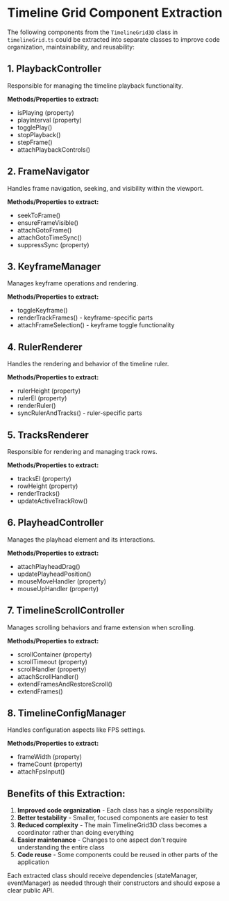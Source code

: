 # Timeline Grid Component Extraction

The following components from the `TimelineGrid3D` class in `timelineGrid.ts` could be extracted into separate classes to improve code organization, maintainability, and reusability:

## 1. PlaybackController
Responsible for managing the timeline playback functionality.

**Methods/Properties to extract:**
- isPlaying (property)
- playInterval (property)
- togglePlay()
- stopPlayback()
- stepFrame()
- attachPlaybackControls()

## 2. FrameNavigator
Handles frame navigation, seeking, and visibility within the viewport.

**Methods/Properties to extract:**
- seekToFrame()
- ensureFrameVisible()
- attachGotoFrame()
- attachGotoTimeSync()
- suppressSync (property)

## 3. KeyframeManager
Manages keyframe operations and rendering.

**Methods/Properties to extract:**
- toggleKeyframe()
- renderTrackFrames() - keyframe-specific parts
- attachFrameSelection() - keyframe toggle functionality

## 4. RulerRenderer
Handles the rendering and behavior of the timeline ruler.

**Methods/Properties to extract:**
- rulerHeight (property)
- rulerEl (property)
- renderRuler()
- syncRulerAndTracks() - ruler-specific parts

## 5. TracksRenderer
Responsible for rendering and managing track rows.

**Methods/Properties to extract:**
- tracksEl (property)
- rowHeight (property)
- renderTracks()
- updateActiveTrackRow()

## 6. PlayheadController
Manages the playhead element and its interactions.

**Methods/Properties to extract:**
- attachPlayheadDrag()
- updatePlayheadPosition()
- mouseMoveHandler (property)
- mouseUpHandler (property)

## 7. TimelineScrollController
Manages scrolling behaviors and frame extension when scrolling.

**Methods/Properties to extract:**
- scrollContainer (property)
- scrollTimeout (property)
- scrollHandler (property)
- attachScrollHandler()
- extendFramesAndRestoreScroll()
- extendFrames()

## 8. TimelineConfigManager
Handles configuration aspects like FPS settings.

**Methods/Properties to extract:**
- frameWidth (property)
- frameCount (property)
- attachFpsInput()

## Benefits of this Extraction:

1. **Improved code organization** - Each class has a single responsibility
2. **Better testability** - Smaller, focused components are easier to test
3. **Reduced complexity** - The main TimelineGrid3D class becomes a coordinator rather than doing everything
4. **Easier maintenance** - Changes to one aspect don't require understanding the entire class
5. **Code reuse** - Some components could be reused in other parts of the application

Each extracted class should receive dependencies (stateManager, eventManager) as needed through their constructors and should expose a clear public API.
